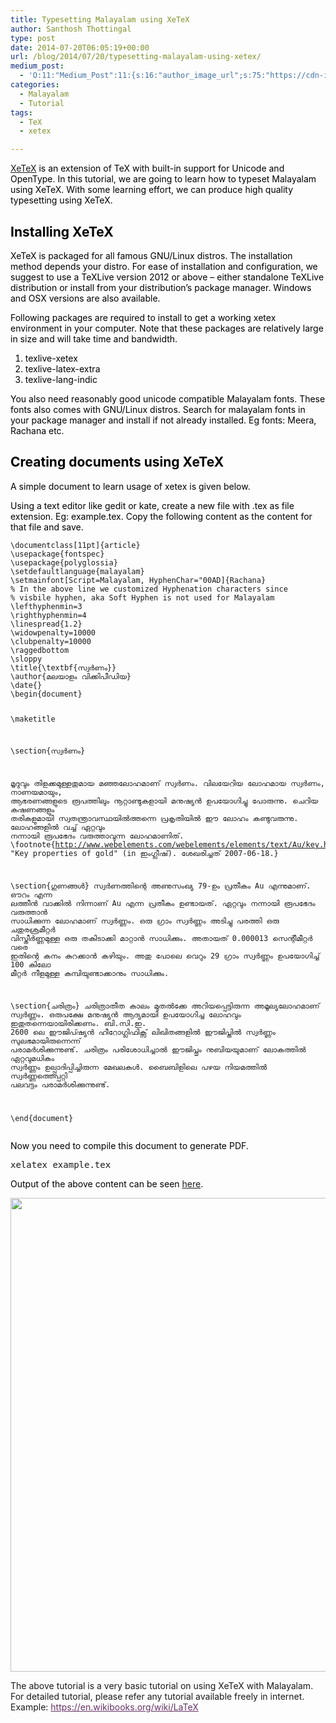 ```yaml
---
title: Typesetting Malayalam using XeTeX
author: Santhosh Thottingal
type: post
date: 2014-07-20T06:05:19+00:00
url: /blog/2014/07/20/typesetting-malayalam-using-xetex/
medium_post:
  - 'O:11:"Medium_Post":11:{s:16:"author_image_url";s:75:"https://cdn-images-1.medium.com/fit/c/200/200/1*As1EIgy-TLEcibTNPBApCQ.jpeg";s:10:"author_url";s:31:"https://medium.com/@sthottingal";s:11:"byline_name";N;s:12:"byline_email";N;s:10:"cross_link";s:2:"no";s:2:"id";s:12:"5436bc1f40d4";s:21:"follower_notification";s:3:"yes";s:7:"license";s:11:"cc-40-by-sa";s:14:"publication_id";s:2:"-1";s:6:"status";s:6:"public";s:3:"url";s:78:"https://medium.com/@sthottingal/typesetting-malayalam-using-xetex-5436bc1f40d4";}'
categories:
  - Malayalam
  - Tutorial
tags:
  - TeX
  - xetex

---
```

<span style="color: #000000;"><a href="http://scripts.sil.org/xetex">XeTeX</a> is an extension of TeX with built-in support for Unicode and OpenType. In this tutorial, we are going to learn how to typeset Malayalam using XeTeX. With some learning effort, we can produce high quality typesetting using XeTeX. </span>

<h2 style="color: #000000;">
  <span id="Installing_XeTeX" class="mw-headline">Installing XeTeX</span>
</h2>

<p style="color: #000000;">
  XeTeX is packaged for all famous GNU/Linux distros. The installation method depends your distro. For ease of installation and configuration, we suggest to use a TeXLive version 2012 or above &#8211; either standalone TeXLive distribution or install from your distribution&#8217;s package manager. Windows and OSX versions are also available.
</p>

<p style="color: #000000;">
  Following packages are required to install to get a working xetex environment in your computer. Note that these packages are relatively large in size and will take time and bandwidth.
</p>

<ol style="color: #000000;">
  <li>
    texlive-xetex
  </li>
  <li>
    texlive-latex-extra
  </li>
  <li>
    texlive-lang-indic
  </li>
</ol>

<p style="color: #000000;">
  You also need reasonably good unicode compatible Malayalam fonts. These fonts also comes with GNU/Linux distros. Search for malayalam fonts in your package manager and install if not already installed. Eg fonts: Meera, Rachana etc.
</p>

<h2 style="color: #000000;">
  <span id="Creating_documents_using_XeTeX" class="mw-headline">Creating documents using XeTeX</span>
</h2>

<p style="color: #000000;">
  A simple document to learn usage of xetex is given below.
</p>

<p style="color: #000000;">
  Using a text editor like gedit or kate, create a new file with .tex as file extension. Eg: example.tex. Copy the following content as the content for that file and save.
</p>

<p style="color: #000000;">
  <noscript>
    <pre><code class="language-tex tex">\documentclass[11pt]{article}
\usepackage{fontspec}
\usepackage{polyglossia}
\setdefaultlanguage{malayalam}
\setmainfont[Script=Malayalam, HyphenChar="00AD]{Rachana}
% In the above line we customized Hyphenation characters since
% visbile hyphen, aka Soft Hyphen is not used for Malayalam
\lefthyphenmin=3
\righthyphenmin=4
\linespread{1.2}
\widowpenalty=10000
\clubpenalty=10000
\raggedbottom
\sloppy
\title{\textbf{സ്വർണം}}
\author{മലയാളം വിക്കിപീഡിയ}
\date{}
\begin{document}

\maketitle

\section{സ്വർണം}

മൃദുവും തിളക്കമുള്ളതുമായ മഞ്ഞലോഹമാണ് സ്വർണം. വിലയേറിയ ലോഹമായ സ്വർണം, നാണയമായും, ആഭരണങ്ങളുടെ രൂപത്തിലും നൂറ്റാണ്ടുകളായി മനുഷ്യൻ ഉപയോഗിച്ചു പോരുന്നു.
ചെറിയ കഷണങ്ങളും തരികളുമായി സ്വതന്ത്രാവസ്ഥയിൽത്തന്നെ പ്രകൃതിയിൽ ഈ ലോഹം കണ്ടുവരുന്നു. ലോഹങ്ങളിൽ വച്ച് ഏറ്റവും നന്നായി രൂപഭേദം വരുത്താവുന്ന ലോഹമാണിത്.
\footnote{http://www.webelements.com/webelements/elements/text/Au/key.html "Key properties of gold" (in ഇംഗ്ലീഷ്). ശേഖരിച്ചത് 2007-06-18.}

\section{ഗുണങ്ങൾ}
സ്വർണത്തിന്റെ അണുസംഖ്യ 79-ഉം പ്രതീകം Au എന്നുമാണ്. ഔറം എന്ന ലത്തീൻ വാക്കിൽ നിന്നാണ് Au എന്ന പ്രതീകം ഉണ്ടായത്.
ഏറ്റവും നന്നായി രൂപഭേദം വരുത്താൻ സാധിക്കുന്ന ലോഹമാണ് സ്വർണ്ണം. ഒരു ഗ്രാം സ്വർണ്ണം അടിച്ചു പരത്തി ഒരു ചതുരശ്രമീറ്റർ വിസ്തീർണ്ണമുള്ള ഒരു തകിടാക്കി മാറ്റാൻ സാധിക്കും.
അതായത് 0.000013 സെന്റീമീറ്റർ വരെ ഇതിന്റെ കനം കുറക്കാൻ കഴിയും. അതു പോലെ വെറും 29 ഗ്രാം സ്വർണ്ണം ഉപയോഗിച്ച് 100 കിലോ മീറ്റർ നീളമുള്ള കമ്പിയുണ്ടാക്കാനും സാധിക്കും.

\section{ചരിത്രം}
ചരിത്രാതീത കാലം മുതൽക്കേ അറിയപ്പെട്ടിരുന്ന അമൂല്യലോഹമാണ്&zwnj; സ്വർണ്ണം. ഒരുപക്ഷേ മനുഷ്യൻ ആദ്യമായി ഉപയോഗിച്ച ലോഹവും ഇതുതന്നെയായിരിക്കണം.
ബി.സി.ഇ. 2600 ലെ ഈജിപ്ഷ്യൻ ഹീറോഗ്ലിഫിക്സ് ലിഖിതങ്ങളിൽ ഈജിപ്തിൽ സ്വർണ്ണം സുലഭമായിരുന്നെന്ന് പരാമർശിക്കുന്നുണ്ട്.
ചരിത്രം പരിശോധിച്ചാൽ ഈജിപ്തും നുബിയയുമാണ്&zwnj; ലോകത്തിൽ ഏറ്റവുമധികം സ്വർണ്ണം ഉല്പ്പാദിപ്പിച്ചിരുന്ന മേഖലകൾ. ബൈബിളിലെ പഴയ നിയമത്തിൽ സ്വർണ്ണത്തെപ്പറ്റി പലവട്ടം പരാമർശിക്കുന്നുണ്ട്.

\end{document}</code></pre>
  </noscript>
</p>

<p style="color: #000000;">
  Now you need to compile this document to generate PDF.
</p>

<pre>xelatex example.tex</pre>

<span style="color: #000000;">Output of the above content can be seen <a href="http://wiki.smc.org.in/File:Gold.pdf">here</a>.</span>

<img class="aligncenter" src="/wp-content/uploads/2014/07/GoldXetex.png" alt="" width="816" height="758" />

<p style="text-align: left;">
  The above tutorial is a very basic tutorial on using XeTeX with Malayalam. For detailed tutorial, please refer any tutorial available freely in internet. Example: <a class="external free" style="color: #663366;" href="https://en.wikibooks.org/wiki/LaTeX" rel="nofollow">https://en.wikibooks.org/wiki/LaTeX</a>
</p>